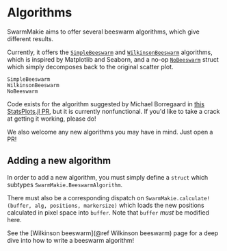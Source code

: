 # Algorithms

SwarmMakie aims to offer several beeswarm algorithms, which give different results.

Currently, it offers the [`SimpleBeeswarm`](@ref) and [`WilkinsonBeeswarm`](@ref) algorithms, which is inspired by Matplotlib and Seaborn, and a no-op [`NoBeeswarm`](@ref) struct which simply decomposes back to the original scatter plot.

```@docs; canonical=false
SimpleBeeswarm
WilkinsonBeeswarm
NoBeeswarm
```

Code exists for the algorithm suggested by Michael Borregaard in [this StatsPlots.jl PR](https://github.com/JuliaPlots/StatsPlots.jl/pull/61#issuecomment-328853342), but it is currently nonfunctional.  If you'd like to take a crack at getting it working, please do!

We also welcome any new algorithms you may have in mind.  Just open a PR!

## Adding a new algorithm

In order to add a new algorithm, you must simply define a `struct` which subtypes `SwarmMakie.BeeswarmAlgorithm`.

There must also be a corresponding dispatch on `SwarmMakie.calculate!(buffer, alg, positions, markersize)` which loads the new positions calculated in pixel space into `buffer`.  Note that `buffer` _must_ be modified here.

See the [Wilkinson beeswarm](@ref Wilkinson beeswarm) page for a deep dive into how to write a beeswarm algorithm!
